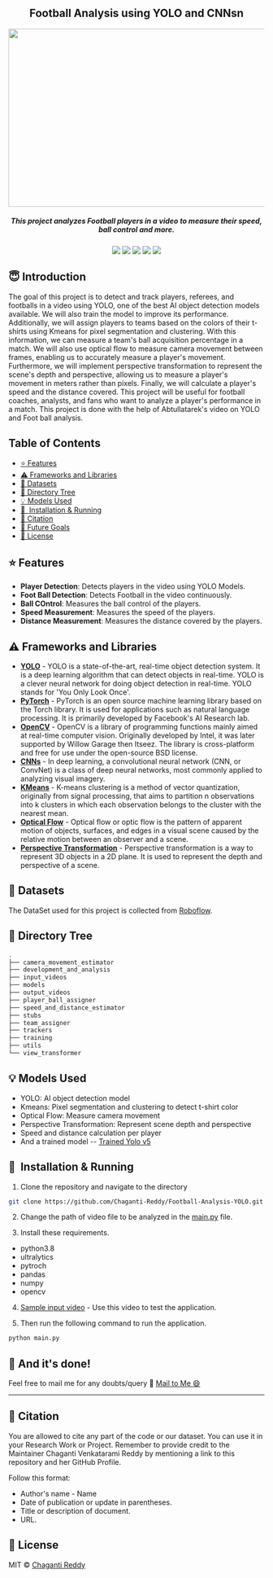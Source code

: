 <h2 align="center">Football Analysis using YOLO and CNNsn</h2>

<div align= "center"><img src="output_videos/screenshot.png" width="550" height="350"/>
  <h5>This project analyzes Football players in a video to measure their speed, ball control and more.</h5>
</div>

<div align="center">
    <a href="https://www.python.org/"><img src="https://img.shields.io/badge/python-v3.8-blue?style=flat-square"/></a>
    <img src="https://img.shields.io/github/issues/Chaganti-Reddy/Football-Analysis-YOLO?tyle=flat-square"/>
    <img src="https://img.shields.io/github/stars/Chaganti-Reddy/Football-Analysis-YOLO?style=flat-square"/>
    <img src="https://img.shields.io/github/forks/Chaganti-Reddy/Football-Analysis-YOLO?style=flat-square"/>
    <a href="https://github.com/Chaganti-Reddy/Football-Analysis-YOLO/issues"><img src="https://img.shields.io/github/issues/Chaganti-Reddy/Football-Analysis-YOLO?style=flat-square"/></a>
</div>

## :innocent: Introduction

The goal of this project is to detect and track players, referees, and footballs in a video using YOLO, one of the best AI object detection models available. We will also train the model to improve its performance. Additionally, we will assign players to teams based on the colors of their t-shirts using Kmeans for pixel segmentation and clustering. With this information, we can measure a team's ball acquisition percentage in a match. We will also use optical flow to measure camera movement between frames, enabling us to accurately measure a player's movement. Furthermore, we will implement perspective transformation to represent the scene's depth and perspective, allowing us to measure a player's movement in meters rather than pixels. Finally, we will calculate a player's speed and the distance covered. This project will be useful for football coaches, analysts, and fans who want to analyze a player's performance in a match. This project is done with the help of Abtullatarek's video on YOLO and Foot ball analysis.

## Table of Contents

- [:star: Features](#star-features)
- [:warning: Frameworks and Libraries](#warning-frameworks-and-libraries)
- [:file_folder: Datasets](#file_folder-datasets)
- [📂 Directory Tree](#-directory-tree)
- [:bulb: Models Used](#bulb-models-used)
- [🚀&nbsp; Installation & Running](#nbsp-installation--running)
- [:raising_hand: Citation](#raising_hand-citation)
- [:beginner: Future Goals](#beginner-future-goals)
- [:eyes: License](#eyes-license)

## :star: Features

- **Player Detection**: Detects players in the video using YOLO Models.
- **Foot Ball Detection**: Detects Football in the video continuously.
- **Ball COntrol**: Measures the ball control of the players.
- **Speed Measurement**: Measures the speed of the players.
- **Distance Measurement**: Measures the distance covered by the players.

## :warning: Frameworks and Libraries

- **[YOLO](https://github.com/ultralytics/ultralytics)** - YOLO is a state-of-the-art, real-time object detection system. It is a deep learning algorithm that can detect objects in real-time. YOLO is a clever neural network for doing object detection in real-time. YOLO stands for 'You Only Look Once'.
- **[PyTorch](https://pytorch.org/)** - PyTorch is an open source machine learning library based on the Torch library. It is used for applications such as natural language processing. It is primarily developed by Facebook's AI Research lab.
- **[OpenCV](https://opencv.org/)** - OpenCV is a library of programming functions mainly aimed at real-time computer vision. Originally developed by Intel, it was later supported by Willow Garage then Itseez. The library is cross-platform and free for use under the open-source BSD license.
- **[CNNs](https://en.wikipedia.org/wiki/Convolutional_neural_network)** - In deep learning, a convolutional neural network (CNN, or ConvNet) is a class of deep neural networks, most commonly applied to analyzing visual imagery.
- **[KMeans](https://en.wikipedia.org/wiki/K-means_clustering)** - K-means clustering is a method of vector quantization, originally from signal processing, that aims to partition n observations into k clusters in which each observation belongs to the cluster with the nearest mean.
- **[Optical Flow](https://en.wikipedia.org/wiki/Optical_flow)** - Optical flow or optic flow is the pattern of apparent motion of objects, surfaces, and edges in a visual scene caused by the relative motion between an observer and a scene.
- **[Perspective Transformation](https://en.wikipedia.org/wiki/3D_projection)** - Perspective transformation is a way to represent 3D objects in a 2D plane. It is used to represent the depth and perspective of a scene.

## :file_folder: Datasets

The DataSet used for this project is collected from [Roboflow](https://public.roboflow.com/).

## 📂 Directory Tree

```bash
.
├── camera_movement_estimator
├── development_and_analysis
├── input_videos
├── models
├── output_videos
├── player_ball_assigner
├── speed_and_distance_estimator
├── stubs
├── team_assigner
├── trackers
├── training
├── utils
└── view_transformer
```

## :bulb: Models Used

- YOLO: AI object detection model
- Kmeans: Pixel segmentation and clustering to detect t-shirt color
- Optical Flow: Measure camera movement
- Perspective Transformation: Represent scene depth and perspective
- Speed and distance calculation per player
- And a trained model -- [Trained Yolo v5](https://drive.google.com/file/d/1DC2kCygbBWUKheQ_9cFziCsYVSRw6axK/view?usp=sharing)

## 🚀&nbsp; Installation & Running

1. Clone the repository and navigate to the directory

```bash
git clone https://github.com/Chaganti-Reddy/Football-Analysis-YOLO.git && cd Football-Analysis-YOLO
```

2. Change the path of video file to be analyzed in the [main.py](main.py) file.

3. Install these requirements.

- python3.8
- ultralytics
- pytroch
- pandas
- numpy
- opencv

4. [Sample input video](https://drive.google.com/file/d/1t6agoqggZKx6thamUuPAIdN_1zR9v9S_/view?usp=sharing) - Use this video to test the application.

5. Then run the following command to run the application.

```bash
python main.py
```

## :clap: And it's done!

Feel free to mail me for any doubts/query
:email: [Mail to Me :smile:](chagantivenkataramireddy1@gmail.com)

---

## :raising_hand: Citation

You are allowed to cite any part of the code or our dataset. You can use it in your Research Work or Project. Remember to provide credit to the Maintainer Chaganti Venkatarami Reddy by mentioning a link to this repository and her GitHub Profile.

Follow this format:

- Author's name - Name
- Date of publication or update in parentheses.
- Title or description of document.
- URL.

## :eyes: License

MIT © [Chaganti Reddy](https://github.com/Chaganti-Reddy/Football-Analysis-YOLO/blob/main/LICENSE)
